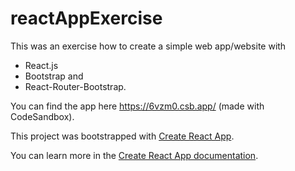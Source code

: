 # reactAppExercise
This was an exercise how to create a simple web app/website with 
- React.js
- Bootstrap and 
- React-Router-Bootstrap. 

You can find the app here https://6vzm0.csb.app/ (made with CodeSandbox). 

This project was bootstrapped with [Create React App](https://github.com/facebook/create-react-app).

You can learn more in the [Create React App documentation](https://facebook.github.io/create-react-app/docs/getting-started).
